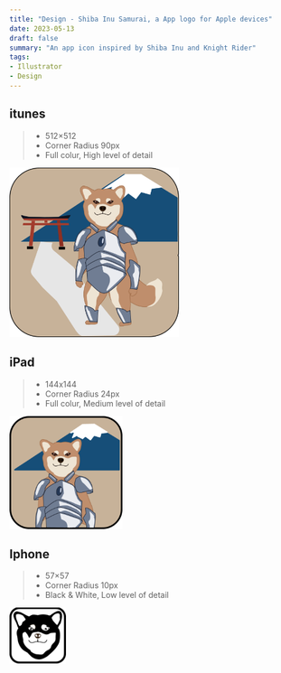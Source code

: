 ```yaml
---
title: "Design - Shiba Inu Samurai, a App logo for Apple devices"
date: 2023-05-13
draft: false
summary: "An app icon inspired by Shiba Inu and Knight Rider"
tags:
- Illustrator
- Design
---
```


## itunes
>- 512×512
>- Corner Radius 90px
>- Full colur, High level of detail

<img src="512px-itunes-icon@4x.png" alt="itunes" width=300px>

## iPad
>- 144x144
>- Corner Radius 24px
>- Full colur, Medium level of detail

<img src="Artboard 13@4x.png" alt="itunes" width=200px>

## Iphone
>- 57×57
>- Corner Radius 10px
>- Black & White, Low level of detail

<img src="57px-iphone-icon@4x.png" alt="itunes" width=100px>